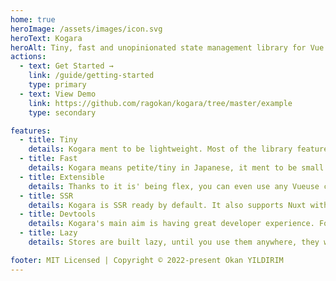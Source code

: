 ```yaml
---
home: true
heroImage: /assets/images/icon.svg
heroText: Kogara
heroAlt: Tiny, fast and unopinionated state management library for Vue!
actions:
  - text: Get Started →
    link: /guide/getting-started
    type: primary
  - text: View Demo
    link: https://github.com/ragokan/kogara/tree/master/example
    type: secondary

features:
  - title: Tiny
    details: Kogara ment to be lightweight. Most of the library features are dev only, which will be tree-shaken to make a build weigh smaller than 1KB.
  - title: Fast
    details: Kogara means petite/tiny in Japanese, it ment to be small and fast. When built, there will be no overhead other than lazy stores.
  - title: Extensible
    details: Thanks to it is' being flex, you can even use any Vueuse composables, all of Vue's reactivity methods and your custom composables.
  - title: SSR
    details: Kogara is SSR ready by default. It also supports Nuxt with @kogara/nuxt package which gives you the best SSR experience.
  - title: Devtools
    details: Kogara's main aim is having great developer experience. For this purpose we have full devtools support by default.
  - title: Lazy
    details: Stores are built lazy, until you use them anywhere, they won't be created. You can also dispose them anytime you want.

footer: MIT Licensed | Copyright © 2022-present Okan YILDIRIM
---
```

